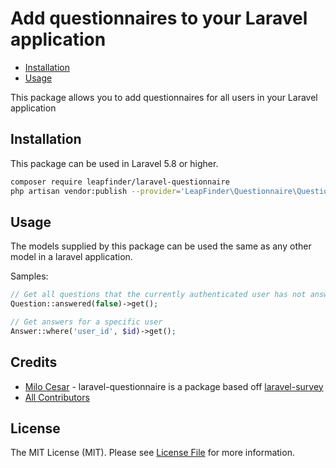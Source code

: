 # Add questionnaires to your Laravel application

* [Installation](#installation)
* [Usage](#usage)

This package allows you to add questionnaires for all users in your Laravel application

## Installation

This package can be used in Laravel 5.8 or higher.

``` bash
composer require leapfinder/laravel-questionnaire
php artisan vendor:publish --provider='LeapFinder\Questionnaire\QuestionnaireServiceProvider'
```

## Usage

The models supplied by this package can be used the same as any other model in a laravel application.

Samples:

```php
// Get all questions that the currently authenticated user has not answered
Question::answered(false)->get();

// Get answers for a specific user
Answer::where('user_id', $id)->get();
```

## Credits

- [Milo Cesar](https://github.com/milo526) - laravel-questionnaire is a package based off [laravel-survey](https://github.com/milo526/laravel-survey)
- [All Contributors](../../contributors)

## License

The MIT License (MIT). Please see [License File](LICENSE.md) for more information.

